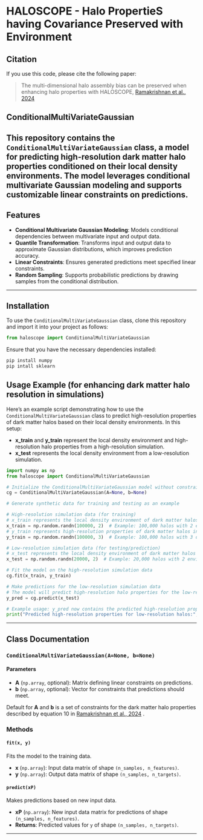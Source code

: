 
# HALOSCOPE - Halo PropertieS having Covariance Preserved with Environment

## Citation

If you use this code, please cite the following paper:

> The multi-dimensional halo assembly bias can be preserved when enhancing halo properties with HALOSCOPE, [Ramakrishnan et al., 2024](https://arxiv.org/abs/2410.07361)

## ConditionalMultiVariateGaussian
This repository contains the `ConditionalMultiVariateGaussian` class, a model for predicting high-resolution dark matter halo properties conditioned on their local density environments. The model leverages conditional multivariate Gaussian modeling and supports customizable linear constraints on predictions. 
---

## Features
- **Conditional Multivariate Gaussian Modeling**: Models conditional dependencies between multivariate input and output data.
- **Quantile Transformation**: Transforms input and output data to approximate Gaussian distributions, which improves prediction accuracy.
- **Linear Constraints**: Ensures generated predictions meet specified linear constraints.
- **Random Sampling**: Supports probabilistic predictions by drawing samples from the conditional distribution.


---

## Installation

To use the `ConditionalMultiVariateGaussian` class, clone this repository and import it into your project as follows:
```python
from haloscope import ConditionalMultiVariateGaussian
```

Ensure that you have the necessary dependencies installed:
```bash
pip install numpy
pip intall sklearn
```

## Usage Example (for enhancing dark matter halo resolution in simulations)

Here’s an example script demonstrating how to use the `ConditionalMultiVariateGaussian` class to predict high-resolution properties of dark matter halos based on their local density environments. In this setup:
- **x_train** and **y_train** represent the local density environment and high-resolution halo properties from a high-resolution simulation.
- **x_test** represents the local density environment from a low-resolution simulation.

```python
import numpy as np
from haloscope import ConditionalMultiVariateGaussian 

# Initialize the ConditionalMultiVariateGaussian model without constraints
cg = ConditionalMultiVariateGaussian(A=None, b=None)

# Generate synthetic data for training and testing as an example

# High-resolution simulation data (for training)
# x_train represents the local density environment of dark matter halos in the high-res simulation
x_train = np.random.randn(100000, 2)  # Example: 100,000 halos with 2 environmental properties
# y_train represents high-resolution properties of dark matter halos in the high-res simulation
y_train = np.random.randn(100000, 3)  # Example: 100,000 halos with 3 detailed properties

# Low-resolution simulation data (for testing/prediction)
# x_test represents the local density environment of dark matter halos in the low-res simulation
x_test = np.random.randn(20000, 2)  # Example: 20,000 halos with 2 environmental properties

# Fit the model on the high-resolution simulation data
cg.fit(x_train, y_train)

# Make predictions for the low-resolution simulation data
# The model will predict high-resolution halo properties for the low-res environment
y_pred = cg.predict(x_test)

# Example usage: y_pred now contains the predicted high-resolution properties of the halos in the low-res simulation
print("Predicted high-resolution properties for low-resolution halos:", y_pred)
```

---

## Class Documentation

### `ConditionalMultiVariateGaussian(A=None, b=None)`

#### Parameters
- **A** (`np.array`, optional): Matrix defining linear constraints on predictions. 
- **b** (`np.array`, optional): Vector for constraints that predictions should meet. 

Default for **A** and **b** is a set of constraints for the dark matter halo properties described by equation 10 in [Ramakrishnan et al., 2024](https://arxiv.org/abs/2410.07361) .

### Methods

#### `fit(x, y)`
Fits the model to the training data.

- **x** (`np.array`): Input data matrix of shape `(n_samples, n_features)`.
- **y** (`np.array`): Output data matrix of shape `(n_samples, n_targets)`.

#### `predict(xP)`
Makes predictions based on new input data.

- **xP** (`np.array`): New input data matrix for predictions of shape `(n_samples, n_features)`.
- **Returns**: Predicted values for `y` of shape `(n_samples, n_targets)`.

---
